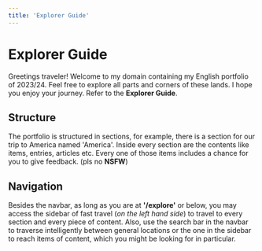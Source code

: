 ```yaml
---
title: 'Explorer Guide'
---
```


# Explorer Guide

Greetings traveler! Welcome to my domain containing my English portfolio of 2023/24. Feel free to
explore all parts and corners of these lands. I hope you enjoy your journey. Refer to the
**Explorer Guide**.

## Structure

The portfolio is structured in sections, for example, there is a section for our trip to America
named 'America'. Inside every section are the contents like items, entries, articles etc. Every one
of those items includes a chance for you to give feedback. (pls no **NSFW**)

## Navigation

Besides the navbar, as long as you are at **'/explore'** or below, you may access the sidebar of
fast travel (_on the left hand side_) to travel to every section and every piece of content. Also, use the
search bar in the navbar to traverse intelligently between general locations or the one in the
sidebar to reach items of content, which you might be looking for in particular.

 <!-- TODO: Table of Contents -->
